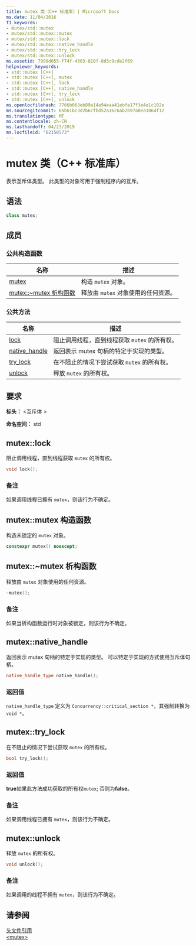 ```yaml
---
title: mutex 类（C++ 标准库）| Microsoft Docs
ms.date: 11/04/2016
f1_keywords:
- mutex/std::mutex
- mutex/std::mutex::mutex
- mutex/std::mutex::lock
- mutex/std::mutex::native_handle
- mutex/std::mutex::try_lock
- mutex/std::mutex::unlock
ms.assetid: 7999d055-f74f-4303-810f-8d3c9cde2f69
helpviewer_keywords:
- std::mutex [C++]
- std::mutex [C++], mutex
- std::mutex [C++], lock
- std::mutex [C++], native_handle
- std::mutex [C++], try_lock
- std::mutex [C++], unlock
ms.openlocfilehash: 7766b063eb89a14a94eaa41ebfa17f3e4a1c102e
ms.sourcegitcommit: 0ab61bc3d2b6cfbd52a16c6ab2b97a8ea1864f12
ms.translationtype: MT
ms.contentlocale: zh-CN
ms.lasthandoff: 04/23/2019
ms.locfileid: "62158573"
---
```

# <a name="mutex-class-c-standard-library"></a>mutex 类（C++ 标准库）

表示互斥体类型。 此类型的对象可用于强制程序内的互斥。

## <a name="syntax"></a>语法

```cpp
class mutex;
```

## <a name="members"></a>成员

### <a name="public-constructors"></a>公共构造函数

|名称|描述|
|----------|-----------------|
|[mutex](#mutex)|构造 `mutex` 对象。|
|[mutex::~mutex 析构函数](#dtormutex_destructor)|释放由 `mutex` 对象使用的任何资源。|

### <a name="public-methods"></a>公共方法

|名称|描述|
|----------|-----------------|
|[lock](#lock)|阻止调用线程，直到线程获取 `mutex` 的所有权。|
|[native_handle](#native_handle)|返回表示 mutex 句柄的特定于实现的类型。|
|[try_lock](#try_lock)|在不阻止的情况下尝试获取 `mutex` 的所有权。|
|[unlock](#unlock)|释放 `mutex` 的所有权。|

## <a name="requirements"></a>要求

**标头：** \<互斥体 >

**命名空间：** std

## <a name="lock"></a>  mutex::lock

阻止调用线程，直到线程获取 `mutex` 的所有权。

```cpp
void lock();
```

### <a name="remarks"></a>备注

如果调用线程已拥有 `mutex`，则该行为不确定。

## <a name="mutex"></a>  mutex::mutex 构造函数

构造未锁定的 `mutex` 对象。

```cpp
constexpr mutex() noexcept;
```

## <a name="dtormutex_destructor"></a>  mutex::~mutex 析构函数

释放由 `mutex` 对象使用的任何资源。

```cpp
~mutex();
```

### <a name="remarks"></a>备注

如果当析构函数运行时对象被锁定，则该行为不确定。

## <a name="native_handle"></a>  mutex::native_handle

返回表示 mutex 句柄的特定于实现的类型。 可以特定于实现的方式使用互斥体句柄。

```cpp
native_handle_type native_handle();
```

### <a name="return-value"></a>返回值

`native_handle_type` 定义为 `Concurrency::critical_section *`，其强制转换为 `void *`。

## <a name="try_lock"></a>  mutex::try_lock

在不阻止的情况下尝试获取 `mutex` 的所有权。

```cpp
bool try_lock();
```

### <a name="return-value"></a>返回值

**true**如果此方法成功获取的所有权`mutex`; 否则为**false**。

### <a name="remarks"></a>备注

如果调用线程已拥有 `mutex`，则该行为不确定。

## <a name="unlock"></a>  mutex::unlock

释放 `mutex` 的所有权。

```cpp
void unlock();
```

### <a name="remarks"></a>备注

如果调用的线程不拥有 `mutex`，则该行为不确定。

## <a name="see-also"></a>请参阅

[头文件引用](../standard-library/cpp-standard-library-header-files.md)<br/>
[\<mutex>](../standard-library/mutex.md)<br/>
